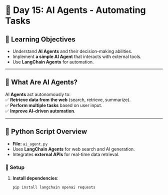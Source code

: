 # 🤖 Day 15: AI Agents - Automating Tasks  

## 📌 Learning Objectives  
- Understand **AI Agents** and their decision-making abilities.  
- Implement **a simple AI Agent** that interacts with external tools.  
- Use **LangChain Agents** for automation.  

---

## 🚀 What Are AI Agents?  
AI **Agents** act autonomously to:  
✅ **Retrieve data from the web** (search, retrieve, summarize).  
✅ **Perform multiple tasks** based on user input.  
✅ **Improve AI-driven automation**.  

---

## 📝 Python Script Overview  
- **File:** `ai_agent.py`  
- Uses **LangChain Agents** for web search and AI generation.  
- Integrates **external APIs** for real-time data retrieval.  

### 🔧 **Setup**  
1. **Install dependencies**:  
   ```bash
   pip install langchain openai requests
